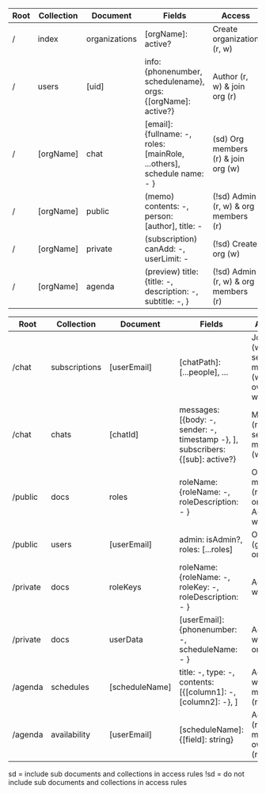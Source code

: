 | Root        | Collection    | Document       | Fields                                                                   | Access                                          | Subcollections                 | 
| ----------- | -----------   | -----------    | -----------                                                              | -----------                                     | -----------                    |
| /           | index         | organizations  | [orgName]: active?                                                       | Create organization (r, w)                      | N/A                            |
| /           | users         | [uid]          | info: {phonenumber, schedulename}, orgs: {[orgName]: active?}            | Author (r, w) & join org (r)                    | N/A                            |
| /           | [orgName]     | chat           | [email]: {fullname: -, roles: [mainRole, ...others], schedule name: - }  | (sd) Org members (r) & join org (w)             | subscriptions, chats           |
| /           | [orgName]     | public         | (memo) contents: -, person: [author], title: -                           | (!sd) Admin (r, w) & org members (r)            | users, docs                    |
| /           | [orgName]     | private        | (subscription) canAdd: -, userLimit: -                                   | (!sd) Create org (w)                            | roleKeys, userData, userParams |
| /           | [orgName]     | agenda         | (preview) title: {title: -, description: -, subtitle: -, }               | (!sd) Admin (r, w) & org members (r)            | forms, schedules               |


| Root        | Collection    | Document       | Fields                                                                   | Access                                          | Subcollections                 | 
| ----------- | -----------   | -----------    | -----------                                                              | -----------                                     | -----------                    |
| /chat       | subscriptions | [userEmail]    | [chatPath]: [...people], ...                                             | Join org (w) & send mess. (w) & owner (r, w)    | N/A                            |
| /chat       | chats         | [chatId]       | messages: [{body: -, sender: -, timestamp -}, ], subscribers: {[sub]: active?}  | Member (r, w) & send mess. (w)                  | N/A                            |
| /public     | docs          | roles          | roleName: {roleName: -, roleDescription: - }                             | Org member (r) & join org (w) & Admin (r, w)    | N/A                            |
| /public     | users         | [userEmail]    | admin: isAdmin?, roles: [...roles]                                       | Owner (g) & join org (w)                        | N/A                            |
| /private    | docs          | roleKeys       | roleName: {roleName: -, roleKey: -, roleDescription: - }                 | Admin (r, w)                                    | N/A                            |
| /private    | docs          | userData       | [userEmail]: {phonenumber: -, scheduleName: - }                          | Admin (r, w) & join org (w)                     | N/A                            |
| /agenda     | schedules     | [scheduleName] | title: -, type: -, contents: [{[column1]: -, [column2]: -}, ]            | Admin (r, w) & org members (r)                  | N/A                            |
| /agenda     | availability      | [userEmail]    | [scheduleName]: {[field]: string}                                        | Admin (r) & org member owners (r, w)            | N/A                            |


sd = include sub documents and collections in access rules
!sd = do not include sub documents and collections in access rules